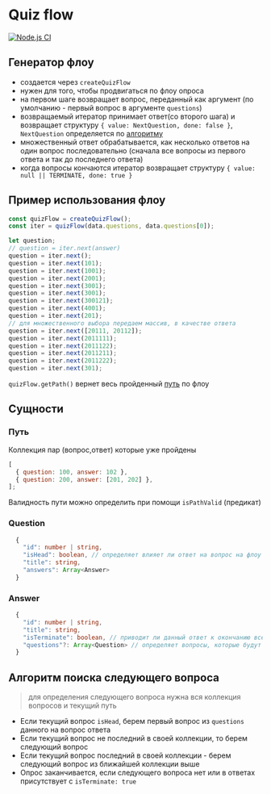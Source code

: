 # Quiz flow

[![Node.js CI](https://github.com/sunsetninja/quiz-flow/workflows/Node.js%20CI/badge.svg)](https://github.com/sunsetninja/quiz-flow/actions)

## Генератор флоу

- создается через `createQuizFlow`
- нужен для того, чтобы продвигаться по флоу опроса
- на первом шаге возвращает вопрос, переданный как аргумент (по умолчанию - первый вопрос в аргументе `questions`)
- возвращаемый итератор принимает ответ(со второго шага) и возвращает структуру `{ value: NextQuestion, done: false }`, `NextQuestion` определяется по [алгоритму](#алгоритм-поиска-следующего-вопроса)
- множественный ответ обрабатывается, как несколько ответов на один вопрос последовательно (сначала все вопросы из первого ответа и так до последнего ответа)
- когда вопроcы кончаются итератор возвращает структуру `{ value: null || TERMINATE, done: true }`

## Пример использования флоу

```js
const quizFlow = createQuizFlow();
const iter = quizFlow(data.questions, data.questions[0]);

let question;
// question = iter.next(answer)
question = iter.next();
question = iter.next(101);
question = iter.next(1001);
question = iter.next(2001);
question = iter.next(3001);
question = iter.next(3001);
question = iter.next(300121);
question = iter.next(4001);
question = iter.next(201);
// для множественного выбора передаем массив, в качестве ответа
question = iter.next([20111, 20112]);
question = iter.next(2011111);
question = iter.next(2011122);
question = iter.next(2011211);
question = iter.next(2011222);
question = iter.next(301);
```

`quizFlow.getPath()` вернет весь пройденный [путь](#путь) по флоу

## Сущности

### Путь

Коллекция пар (вопрос,ответ) которые уже пройдены

```js
[
  { question: 100, answer: 102 },
  { question: 200, answer: [201, 202] },
];
```

Валидность пути можно определить при помощи `isPathValid` (предикат)

### Question

```ts
  {
    "id": number | string,
    "isHead": boolean, // определяет влияет ли ответ на вопрос на флоу опроса
    "title": string,
    "answers": Array<Answer>
  }
```

### Answer

```ts
  {
    "id": number | string,
    "title": string,
    "isTerminate": boolean, // приводит ли данный ответ к окончанию всего флоу
    "questions"?: Array<Question> // определяет вопросы, которые будут следующими при этом ответе
  }
```

## Алгоритм поиска следующего вопроса

> для определения следующего вопроса нужна вся коллекция вопросов и текущий путь

- Если текущий вопрос `isHead`, берем первый вопрос из `questions` данного на вопрос ответа
- Если текущий вопрос не последний в своей коллекции, то берем следующий вопрос
- Если текущий вопрос последний в своей коллекции - берем следующий вопрос из ближайшей коллекции выше
- Опрос заканчивается, если следующего вопроса нет или в ответах присутствует с `isTerminate: true`
